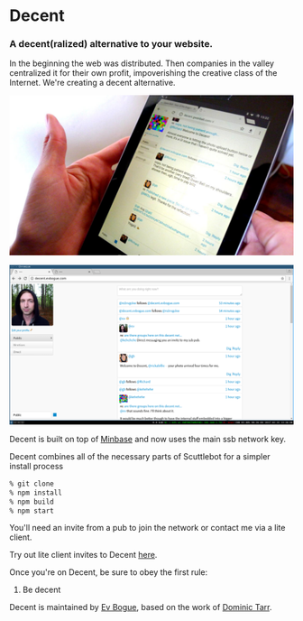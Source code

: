 # Decent

### A decent(ralized) alternative to your website.

In the beginning the web was distributed. Then companies in the valley centralized it for their own profit, impoverishing the creative class of the Internet. We're creating a decent alternative.

![Decent on Nexus](decent-nexus.jpg)

![Decent screenshot](decent-screenshot.png)

Decent is built on top of [Minbase](http://gitmx.com/%25%2BtyUthD1L689osLUj8LNLV4smRKpO7Wu07DB%2BLMd7TQ%3D.sha256) and now uses the main ssb network key.

Decent combines all of the necessary parts of Scuttlebot for a simpler install process

```
% git clone
% npm install
% npm build
% npm start
```

You'll need an invite from a pub to join the network or contact me via a lite client.

Try out lite client invites to Decent [here](http://sdash.evbogue.com/invite/).

Once you're on Decent, be sure to obey the first rule:

1. Be decent

Decent is maintained by [Ev Bogue](http://evbogue.com), based on the work of [Dominic Tarr](http://dominictarr.com).
